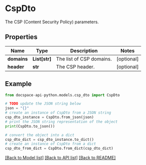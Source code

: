 # CspDto
The CSP (Content Security Policy) parameters.

## Properties

Name | Type | Description | Notes
------------ | ------------- | ------------- | -------------
**domains** | **List[str]** | The list of CSP domains. | [optional] 
**header** | **str** | The CSP header. | [optional] 

## Example

```python
from docspace-api-python.models.csp_dto import CspDto

# TODO update the JSON string below
json = "{}"
# create an instance of CspDto from a JSON string
csp_dto_instance = CspDto.from_json(json)
# print the JSON string representation of the object
print(CspDto.to_json())

# convert the object into a dict
csp_dto_dict = csp_dto_instance.to_dict()
# create an instance of CspDto from a dict
csp_dto_from_dict = CspDto.from_dict(csp_dto_dict)
```
[[Back to Model list]](../README.md#documentation-for-models) [[Back to API list]](../README.md#documentation-for-api-endpoints) [[Back to README]](../README.md)


